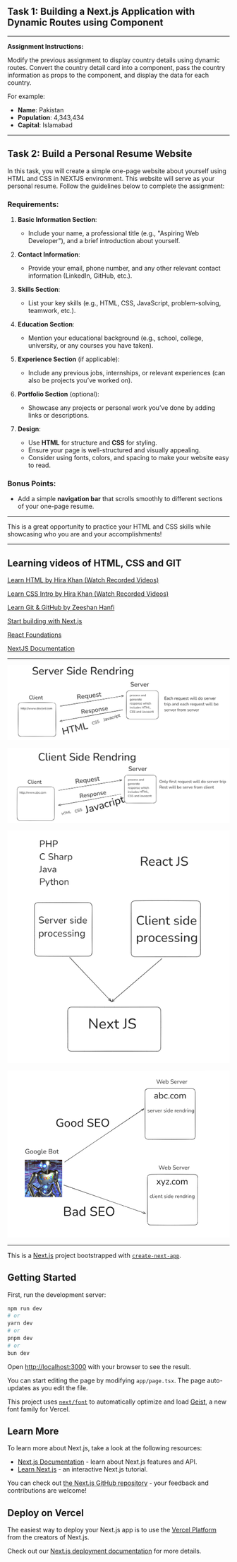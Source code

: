 ## Task 1: Building a Next.js Application with Dynamic Routes using Component

---

**Assignment Instructions:**

Modify the previous assignment to display country details using dynamic routes. Convert the country detail card into a component, pass the country information as props to the component, and display the data for each country.

For example:
- **Name**: Pakistan
- **Population**: 4,343,434
- **Capital**: Islamabad

---

## Task 2: Build a Personal Resume Website

In this task, you will create a simple one-page website about yourself using HTML and CSS in NEXTJS environment. This website will serve as your personal resume. Follow the guidelines below to complete the assignment:

### Requirements:
1. **Basic Information Section**:
   - Include your name, a professional title (e.g., "Aspiring Web Developer"), and a brief introduction about yourself.
   
2. **Contact Information**:
   - Provide your email, phone number, and any other relevant contact information (LinkedIn, GitHub, etc.).
   
3. **Skills Section**:
   - List your key skills (e.g., HTML, CSS, JavaScript, problem-solving, teamwork, etc.).
   
4. **Education Section**:
   - Mention your educational background (e.g., school, college, university, or any courses you have taken).
   
5. **Experience Section** (if applicable):
   - Include any previous jobs, internships, or relevant experiences (can also be projects you’ve worked on).
   
6. **Portfolio Section** (optional):
   - Showcase any projects or personal work you’ve done by adding links or descriptions.

7. **Design**:
   - Use **HTML** for structure and **CSS** for styling.
   - Ensure your page is well-structured and visually appealing.
   - Consider using fonts, colors, and spacing to make your website easy to read.

### Bonus Points:
- Add a simple **navigation bar** that scrolls smoothly to different sections of your one-page resume.

---

This is a great opportunity to practice your HTML and CSS skills while showcasing who you are and your accomplishments!

---
## Learning videos of HTML, CSS and GIT
[Learn HTML by Hira Khan (Watch Recorded Videos)](https://www.youtube.com/playlist?list=PLKvqnz8z1zWQ3BALy86tIXICkG874wAc6)

[Learn CSS Intro by Hira Khan (Watch Recorded Videos)](https://www.youtube.com/playlist?list=PLKvqnz8z1zWQSWIen_zUSEBmtqzPLuRob)

[Learn Git & GitHub by Zeeshan Hanfi](https://www.youtube.com/playlist?list=PLKueo-cldy_HjRnPUL4G3pWHS7FREAizF)

[Start building with Next.js](https://nextjs.org/learn?utm_source=next-site&utm_medium=homepage-cta&utm_campaign=home)

[React Foundations](https://nextjs.org/learn/react-foundations)

[NextJS Documentation](https://nextjs.org/docs)

---


![Local Image](./server%20side%20rendring.png "Server Side Rendering")

![Local Image](./client%20side%20rendering.png "Client Side Rendering")

![Local Image](./nextjs.png "NextJS")

![Local Image](./Seo.png "NextJS")

---

This is a [Next.js](https://nextjs.org) project bootstrapped with [`create-next-app`](https://nextjs.org/docs/app/api-reference/cli/create-next-app).

## Getting Started

First, run the development server:

```bash
npm run dev
# or
yarn dev
# or
pnpm dev
# or
bun dev
```

Open [http://localhost:3000](http://localhost:3000) with your browser to see the result.

You can start editing the page by modifying `app/page.tsx`. The page auto-updates as you edit the file.

This project uses [`next/font`](https://nextjs.org/docs/app/building-your-application/optimizing/fonts) to automatically optimize and load [Geist](https://vercel.com/font), a new font family for Vercel.

## Learn More

To learn more about Next.js, take a look at the following resources:

- [Next.js Documentation](https://nextjs.org/docs) - learn about Next.js features and API.
- [Learn Next.js](https://nextjs.org/learn) - an interactive Next.js tutorial.

You can check out [the Next.js GitHub repository](https://github.com/vercel/next.js) - your feedback and contributions are welcome!

## Deploy on Vercel

The easiest way to deploy your Next.js app is to use the [Vercel Platform](https://vercel.com/new?utm_medium=default-template&filter=next.js&utm_source=create-next-app&utm_campaign=create-next-app-readme) from the creators of Next.js.

Check out our [Next.js deployment documentation](https://nextjs.org/docs/app/building-your-application/deploying) for more details.
